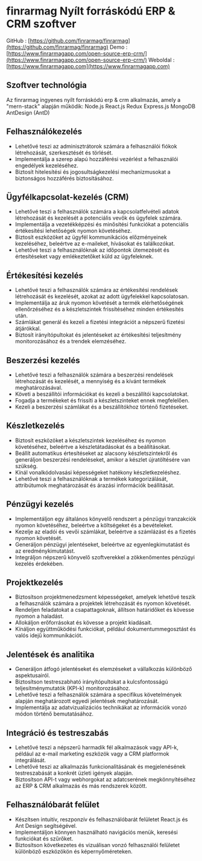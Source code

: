 # finrarmag Nyílt forráskódú ERP & CRM szoftver

GitHub : [https://github.com/finrarmag/finrarmag](https://github.com/finrarmag/finrarmag)
Demo : [https://www.finrarmagapp.com/open-source-erp-crm/](https://www.finrarmagapp.com/open-source-erp-crm/)
Weboldal : [https://www.finrarmagapp.com](https://www.finrarmagapp.com)

## Szoftver technológia

Az finrarmag ingyenes nyílt forráskódú erp & crm alkalmazás, amely a "mern-stack" alapján működik: Node.js React.js Redux Express.js MongoDB AntDesign (AntD)

## Felhasználókezelés

- Lehetővé teszi az adminisztrátorok számára a felhasználói fiókok létrehozását, szerkesztését és törlését.
- Implementálja a szerep alapú hozzáférési vezérlést a felhasználói engedélyek kezeléséhez.
- Biztosít hitelesítési és jogosultságkezelési mechanizmusokat a biztonságos hozzáférés biztosításához.

## Ügyfélkapcsolat-kezelés (CRM)

- Lehetővé teszi a felhasználók számára a kapcsolatfelvételi adatok létrehozását és kezelését a potenciális vevők és ügyfelek számára.
- Implementálja a vezetékképzési és minősítési funkciókat a potenciális értékesítési lehetőségek nyomon követéséhez.
- Biztosít eszközöket az ügyfél kommunikációs előzményeinek kezeléséhez, beleértve az e-maileket, hívásokat és találkozókat.
- Lehetővé teszi a felhasználóknak az időpontok ütemezését és értesítéseket vagy emlékeztetőket küld az ügyfeleknek.

## Értékesítési kezelés

- Lehetővé teszi a felhasználók számára az értékesítési rendelések létrehozását és kezelését, azokat az adott ügyfelekkel kapcsolatosan.
- Implementálja az áruk nyomon követését a termék elérhetőségének ellenőrzéséhez és a készletszintek frissítéséhez minden értékesítés után.
- Számlákat generál és kezeli a fizetési integrációt a népszerű fizetési átjárókkal.
- Biztosít irányítópultokat és jelentéseket az értékesítési teljesítmény monitorozásához és a trendek elemzéséhez.

## Beszerzési kezelés

- Lehetővé teszi a felhasználók számára a beszerzési rendelések létrehozását és kezelését, a mennyiség és a kívánt termékek meghatározásával.
- Követi a beszállítói információkat és kezeli a beszállítói kapcsolatokat.
- Fogadja a termékeket és frissíti a készletszinteket ennek megfelelően.
- Kezeli a beszerzési számlákat és a beszállítókhoz történő fizetéseket.

## Készletkezelés

- Biztosít eszközöket a készletszintek kezeléséhez és nyomon követéséhez, beleértve a készletátadásokat és a beállításokat.
- Beállít automatikus értesítéseket az alacsony készletszintekről és generáljon beszerzési rendeléseket, amikor a készlet újratöltésére van szükség.
- Kínál vonalkódolvasási képességeket hatékony készletkezeléshez.
- Lehetővé teszi a felhasználóknak a termékek kategorizálását, attribútumok meghatározását és árazási információk beállítását.

## Pénzügyi kezelés

- Implementáljon egy általános könyvelő rendszert a pénzügyi tranzakciók nyomon követéséhez, beleértve a költségeket és a bevételeket.
- Kezelje az eladói és vevői számlákat, beleértve a számlázást és a fizetés nyomon követését.
- Generáljon pénzügyi jelentéseket, beleértve az egyenlegkimutatást és az eredménykimutatást.
- Integráljon népszerű könyvelő szoftverekkel a zökkenőmentes pénzügyi kezelés érdekében.

## Projektkezelés

- Biztosítson projektmenedzsment képességeket, amelyek lehetővé teszik a felhasználók számára a projektek létrehozását és nyomon követését.
- Rendeljen feladatokat a csapattagoknak, állítson határidőket és kövesse nyomon a haladást.
- Allokáljon erőforrásokat és kövesse a projekt kiadásait.
- Kínáljon együttműködési funkciókat, például dokumentummegosztást és valós idejű kommunikációt.

## Jelentések és analitika

- Generáljon átfogó jelentéseket és elemzéseket a vállalkozás különböző aspektusairól.
- Biztosítson testreszabható irányítópultokat a kulcsfontosságú teljesítménymutatók (KPI-k) monitorozásához.
- Lehetővé teszi a felhasználók számára a specifikus követelmények alapján meghatározott egyedi jelentések meghatározását.
- Implementálja az adatvizualizációs technikákat az információk vonzó módon történő bemutatásához.

## Integráció és testreszabás

- Lehetővé teszi a népszerű harmadik fél alkalmazások vagy API-k, például az e-mail marketing eszközök vagy a CRM platformok integrálását.
- Lehetővé teszi az alkalmazás funkcionalitásának és megjelenésének testreszabását a konkrét üzleti igények alapján.
- Biztosítson API-t vagy webhorgokat az adatcserének megkönnyítéséhez az ERP & CRM alkalmazás és más rendszerek között.

## Felhasználóbarát felület

- Készítsen intuitív, reszponzív és felhasználóbarát felületet React.js és Ant Design segítségével.
- Implementáljon könnyen használható navigációs menük, keresési funkciókat és szűrőket.
- Biztosítson következetes és vizuálisan vonzó felhasználói felületet különböző eszközökön és képernyőméreteken.
